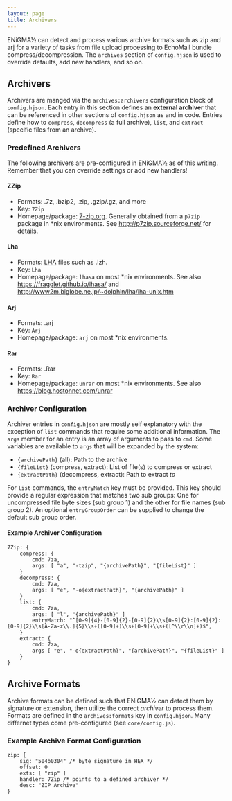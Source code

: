 ```yaml
---
layout: page
title: Archivers
---
```

ENiGMA½ can detect and process various archive formats such as zip and arj for a variety of tasks from file upload processing to EchoMail bundle compress/decompression. The `archives` section of `config.hjson` is used to override defaults, add new handlers, and so on.

## Archivers
Archivers are manged via the `archives:archivers` configuration block of `config.hjson`. Each entry in this section defines an **external archiver** that can be referenced in other sections of `config.hjson` as and in code. Entries define how to `compress`, `decompress` (a full archive), `list`, and `extract` (specific files from an archive).

### Predefined Archivers
The following archivers are pre-configured in ENiGMA½ as of this writing. Remember that you can override settings or add new handlers!

#### ZZip
* Formats: .7z, .bzip2, .zip, .gzip/.gz, and more
* Key: `7Zip`
* Homepage/package: [7-zip.org](http://www.7-zip.org/). Generally obtained from a `p7zip` package in *nix environments. See http://p7zip.sourceforge.net/ for details.

#### Lha
* Formats: <a href="https://en.wikipedia.org/wiki/LHA_(file_format)">LHA</a> files such as .lzh.
* Key: `Lha`
* Homepage/package: `lhasa` on most *nix environments. See also https://fragglet.github.io/lhasa/ and http://www2m.biglobe.ne.jp/~dolphin/lha/lha-unix.htm

#### Arj
* Formats: .arj
* Key: `Arj`
* Homepage/package: `arj` on most *nix environments.

#### Rar
* Formats: .Rar
* Key: `Rar`
* Homepage/package: `unrar` on most *nix environments. See also https://blog.hostonnet.com/unrar

### Archiver Configuration
Archiver entries in `config.hjson` are mostly self explanatory with the exception of `list` commands that require some additional information. The `args` member for an entry is an array of arguments to pass to `cmd`. Some variables are available to `args` that will be expanded by the system:

* `{archivePath}` (all): Path to the archive
* `{fileList}` (compress, extract): List of file(s) to compress or extract
* `{extractPath}` (decompress, extract): Path to extract *to*

For `list` commands, the `entryMatch` key must be provided. This key should provide a regular expression that matches two sub groups: One for uncompressed file byte sizes (sub group 1) and the other for file names (sub group 2). An optional `entryGroupOrder` can be supplied to change the default sub group order.

#### Example Archiver Configuration
```
7Zip: {
	compress: {
		cmd: 7za,
		args: [ "a", "-tzip", "{archivePath}", "{fileList}" ]
	}
	decompress: {
		cmd: 7za,
		args: [ "e", "-o{extractPath}", "{archivePath}" ]
	}
	list: {
		cmd: 7za,
		args: [ "l", "{archivePath}" ]
		entryMatch: "^[0-9]{4}-[0-9]{2}-[0-9]{2}\\s[0-9]{2}:[0-9]{2}:[0-9]{2}\\s[A-Za-z\\.]{5}\\s+([0-9]+)\\s+[0-9]+\\s+([^\\r\\n]+)$",
	}
	extract: {
		cmd: 7za,
		args [ "e", "-o{extractPath}", "{archivePath}", "{fileList}" ]
	}
}
```

## Archive Formats
Archive formats can be defined such that ENiGMA½ can detect them by signature or extension, then utilize the correct *archiver* to process them. Formats are defined in the `archives:formats` key in `config.hjson`. Many differnet types come pre-configured (see `core/config.js`).

### Example Archive Format Configuration
```
zip: {
	sig: "504b0304" /* byte signature in HEX */
	offset: 0
	exts: [ "zip" ]
	handler: 7Zip /* points to a defined archiver */
	desc: "ZIP Archive"
}
```